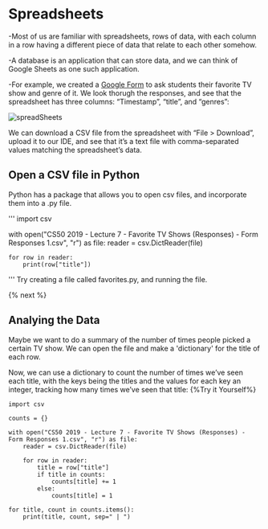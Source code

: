 # Spreadsheets

-Most of us are familiar with spreadsheets, rows of data, with each column in a row having a different piece of data that relate to each other somehow.

-A database is an application that can store data, and we can think of Google Sheets as one such application.

-For example, we created a [Google Form](https://forms.gle/Jtg6Hu466CV7aVBt8) to ask students their favorite TV show and genre of it. We look thorugh the responses, and see that the spreadsheet has three columns: “Timestamp”, “title”, and “genres”:

![spreadSheets](https://raw.githubusercontent.com/jmichalenko/cs50labs/2020/spreadsheets/spreadsheet.png)

We can download a CSV file from the spreadsheet with “File > Download”, upload it to our IDE, and see that it’s a text file with comma-separated values matching the spreadsheet’s data.

## Open a CSV file in Python

Python has a package that allows you to open csv files, and incorporate them into a .py file.  

'''
import csv

with open("CS50 2019 - Lecture 7 - Favorite TV Shows (Responses) - Form Responses 1.csv", "r") as file:
    reader = csv.DictReader(file)

    for row in reader:
        print(row["title"])
'''
Try creating a file called favorites.py, and running the file.

{% next %}

## Analying the Data

Maybe we want to do a summary of the number of times people picked a certain TV show.  We can open the file and make a 'dictionary' for the title of each row.

Now, we can use a dictionary to count the number of times we’ve seen each title, with the keys being the titles and the values for each key an integer, tracking how many times we’ve seen that title:
{%Try it Yourself%}
```
import csv

counts = {}

with open("CS50 2019 - Lecture 7 - Favorite TV Shows (Responses) - Form Responses 1.csv", "r") as file:
    reader = csv.DictReader(file)

    for row in reader:
        title = row["title"]
        if title in counts:
            counts[title] += 1
        else:
            counts[title] = 1

for title, count in counts.items():
    print(title, count, sep=" | ")
```
